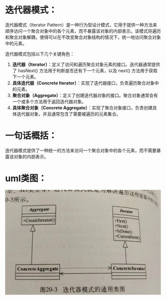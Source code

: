 # 迭代器模式：

迭代器模式（Iterator Pattern）是一种行为型设计模式，它用于提供一种方法来顺序访问一个聚合对象中的各个元素，而不暴露该对象的内部表示。该模式将遍历和聚合对象解耦，使得可以在不改变聚合对象结构的情况下，统一地访问聚合对象中的元素。

迭代器模式包括以下几个关键角色：

1. **迭代器（Iterator）**：定义了访问和遍历聚合对象元素的接口。迭代器通常提供了 hasNext() 方法用于判断是否还有下一个元素，以及 next() 方法用于获取下一个元素。
2. **具体迭代器（Concrete Iterator）**：实现了迭代器接口，负责遍历聚合对象中的元素。
3. **聚合对象（Aggregate）**：定义了创建迭代器对象的接口。聚合对象通常会有一个或多个方法用于返回迭代器对象。
4. **具体聚合对象（Concrete Aggregate）**：实现了聚合对象接口，负责创建具体迭代器对象，并且通常包含了需要被遍历的元素集合。

# 一句话概括：

迭代器模式提供了一种统一的方法来访问一个聚合对象中的各个元素，而不需要暴露该对象的内部表示。

# uml类图：

![04c9c9e7e1dd39db141414e2e29f232.jpg](assets/迭代器模式.jpg)
